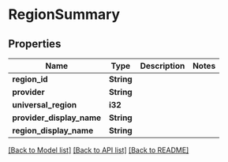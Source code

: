 # RegionSummary

## Properties

Name | Type | Description | Notes
------------ | ------------- | ------------- | -------------
**region_id** | **String** |  | 
**provider** | **String** |  | 
**universal_region** | **i32** |  | 
**provider_display_name** | **String** |  | 
**region_display_name** | **String** |  | 

[[Back to Model list]](../README.md#documentation-for-models) [[Back to API list]](../README.md#documentation-for-api-endpoints) [[Back to README]](../README.md)


